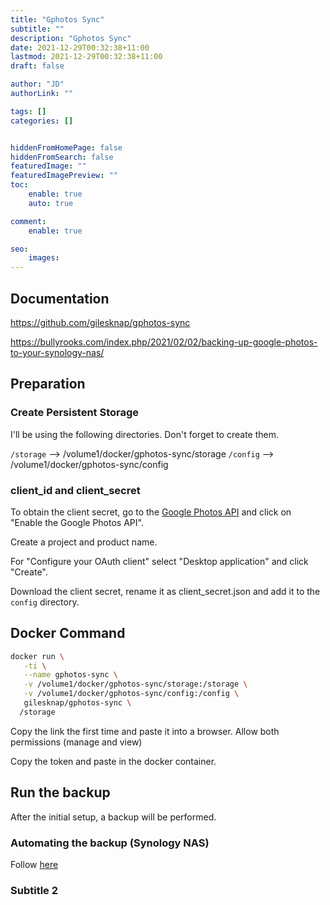 ```yaml
---
title: "Gphotos Sync"
subtitle: ""
description: "Gphotos Sync"
date: 2021-12-29T00:32:38+11:00
lastmod: 2021-12-29T00:32:38+11:00
draft: false

author: "JD"
authorLink: ""

tags: []
categories: []


hiddenFromHomePage: false
hiddenFromSearch: false
featuredImage: ""
featuredImagePreview: ""
toc:
    enable: true
    auto: true

comment:
    enable: true

seo:
    images:
---
```

## Documentation
https://github.com/gilesknap/gphotos-sync

https://bullyrooks.com/index.php/2021/02/02/backing-up-google-photos-to-your-synology-nas/

## Preparation

### Create Persistent Storage
I'll be using the following directories. Don't forget to create them.

`/storage` --> /volume1/docker/gphotos-sync/storage
`/config` --> /volume1/docker/gphotos-sync/config

### client_id and client_secret
To obtain the client secret, go to the [Google Photos API](https://developers.google.com/photos/library/guides/get-started) and click on "Enable the Google Photos API".

Create a project and product name.

For "Configure your OAuth client" select "Desktop application" and click "Create".

Download the client secret, rename it as client_secret.json and add it to the `config` directory.

## Docker Command

```bash
docker run \
   -ti \
   --name gphotos-sync \
   -v /volume1/docker/gphotos-sync/storage:/storage \
   -v /volume1/docker/gphotos-sync/config:/config \
   gilesknap/gphotos-sync \
  /storage
```

Copy the link the first time and paste it into a browser. Allow both permissions (manage and view)

Copy the token and paste in the docker container.

## Run the backup
After the initial setup, a backup will be performed.

### Automating the backup (Synology NAS)

Follow [here](https://bullyrooks.com/index.php/2021/02/02/backing-up-google-photos-to-your-synology-nas/)

### Subtitle 2